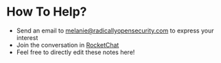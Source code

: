 # How To Help?

* Send an email to melanie@radicallyopensecurity.com to express your interest
* Join the conversation in [RocketChat](https://chat.nonprofit.ventures)
* Feel free to directly edit these notes here!
